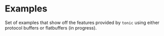 # Examples

Set of examples that show off the features provided by `tonic` using either protocol buffers or flatbuffers (in progress).

